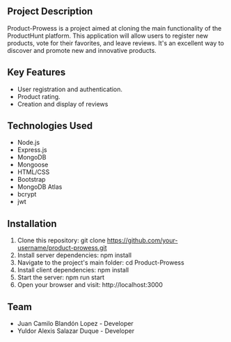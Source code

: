 ## Project Description

Product-Prowess is a project aimed at cloning the main functionality of the ProductHunt platform. This application will allow users to register new products, vote for their favorites, and leave reviews. It's an excellent way to discover and promote new and innovative products.

## Key Features

- User registration and authentication.
- Product rating.
- Creation and display of reviews


## Technologies Used

- Node.js
- Express.js
- MongoDB
- Mongoose
- HTML/CSS
- Bootstrap
- MongoDB Atlas
- bcrypt
- jwt

## Installation

1. Clone this repository: git clone https://github.com/your-username/product-prowess.git
2. Install server dependencies: npm install
3. Navigate to the project's main folder: cd Product-Prowess
4. Install client dependencies: npm install
5. Start the server: npm run start
6. Open your browser and visit: http://localhost:3000

## Team

- Juan Camilo Blandón Lopez - Developer
- Yuldor Alexis Salazar Duque - Developer

